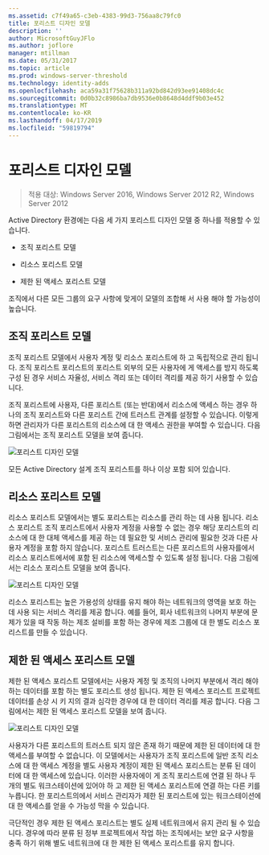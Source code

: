 ```yaml
---
ms.assetid: c7f49a65-c3eb-4383-99d3-756aa8c79fc0
title: 포리스트 디자인 모델
description: ''
author: MicrosoftGuyJFlo
ms.author: joflore
manager: mtillman
ms.date: 05/31/2017
ms.topic: article
ms.prod: windows-server-threshold
ms.technology: identity-adds
ms.openlocfilehash: aca59a31f75628b311a92bd842d93ee91408dc4c
ms.sourcegitcommit: 0d0b32c8986ba7db9536e0b8648d4ddf9b03e452
ms.translationtype: MT
ms.contentlocale: ko-KR
ms.lasthandoff: 04/17/2019
ms.locfileid: "59819794"
---
```

# <a name="forest-design-models"></a>포리스트 디자인 모델

>적용 대상: Windows Server 2016, Windows Server 2012 R2, Windows Server 2012

Active Directory 환경에는 다음 세 가지 포리스트 디자인 모델 중 하나를 적용할 수 있습니다.  
  
-   조직 포리스트 모델  
  
-   리소스 포리스트 모델  
  
-   제한 된 액세스 포리스트 모델  
  
조직에서 다른 모든 그룹의 요구 사항에 맞게이 모델의 조합해 서 사용 해야 할 가능성이 높습니다.  
  
## <a name="organizational-forest-model"></a>조직 포리스트 모델  
조직 포리스트 모델에서 사용자 계정 및 리소스 포리스트에 하 고 독립적으로 관리 됩니다. 조직 포리스트 포리스트의 포리스트 외부의 모든 사용자에 게 액세스를 방지 하도록 구성 된 경우 서비스 자율성, 서비스 격리 또는 데이터 격리를 제공 하기 사용할 수 있습니다.  
  
조직 포리스트에 사용자, 다른 포리스트 (또는 반대)에서 리소스에 액세스 하는 경우 하나의 조직 포리스트와 다른 포리스트 간에 트러스트 관계를 설정할 수 있습니다. 이렇게 하면 관리자가 다른 포리스트의 리소스에 대 한 액세스 권한을 부여할 수 있습니다. 다음 그림에서는 조직 포리스트 모델을 보여 줍니다.  
  
![포리스트 디자인 모델](media/Forest-Design-Models/b1ddb47e-78a5-49c7-bb21-d7421b7b84b8.gif)  
  
모든 Active Directory 설계 조직 포리스트를 하나 이상 포함 되어 있습니다.  
  
## <a name="resource-forest-model"></a>리소스 포리스트 모델  
리소스 포리스트 모델에서는 별도 포리스트는 리소스를 관리 하는 데 사용 됩니다. 리소스 포리스트 조직 포리스트에서 사용자 계정을 사용할 수 없는 경우 해당 포리스트의 리소스에 대 한 대체 액세스를 제공 하는 데 필요한 및 서비스 관리에 필요한 것과 다른 사용자 계정을 포함 하지 않습니다. 포리스트 트러스트는 다른 포리스트의 사용자를에서 리소스 포리스트에서에 포함 된 리소스에 액세스할 수 있도록 설정 됩니다. 다음 그림에서는 리소스 포리스트 모델을 보여 줍니다.  
  
![포리스트 디자인 모델](media/Forest-Design-Models/c0b348a6-958c-4fc5-9035-e2d2a54d5573.gif)  
  
리소스 포리스트는 높은 가용성의 상태를 유지 해야 하는 네트워크의 영역을 보호 하는 데 사용 되는 서비스 격리를 제공 합니다. 예를 들어, 회사 네트워크의 나머지 부분에 문제가 있을 때 작동 하는 제조 설비를 포함 하는 경우에 제조 그룹에 대 한 별도 리소스 포리스트를 만들 수 있습니다.  
  
## <a name="restricted-access-forest-model"></a>제한 된 액세스 포리스트 모델  
제한 된 액세스 포리스트 모델에서는 사용자 계정 및 조직의 나머지 부분에서 격리 해야 하는 데이터를 포함 하는 별도 포리스트 생성 됩니다. 제한 된 액세스 포리스트 프로젝트 데이터를 손상 시 키 지의 결과 심각한 경우에 대 한 데이터 격리를 제공 합니다. 다음 그림에서는 제한 된 액세스 포리스트 모델을 보여 줍니다.  
  
![포리스트 디자인 모델](media/Forest-Design-Models/e49cfc8c-a58a-4386-93bd-d4a6ee00f89c.gif)  
  
사용자가 다른 포리스트의 트러스트 되지 않은 존재 하기 때문에 제한 된 데이터에 대 한 액세스를 부여할 수 없습니다. 이 모델에서는 사용자가 조직 포리스트에 일반 조직 리소스에 대 한 액세스 계정을 별도 사용자 계정이 제한 된 액세스 포리스트는 분류 된 데이터에 대 한 액세스에 있습니다. 이러한 사용자에이 게 조직 포리스트에 연결 된 하나 두 개의 별도 워크스테이션에 있어야 하 고 제한 된 액세스 포리스트에 연결 하는 다른 키를 누릅니다. 한 포리스트의에서 서비스 관리자가 제한 된 포리스트에 있는 워크스테이션에 대 한 액세스를 얻을 수 가능성 막을 수 있습니다.  
  
극단적인 경우 제한 된 액세스 포리스트는 별도 실제 네트워크에서 유지 관리 될 수 있습니다. 경우에 따라 분류 된 정부 프로젝트에서 작업 하는 조직에서는 보안 요구 사항을 충족 하기 위해 별도 네트워크에 대 한 제한 된 액세스 포리스트를 유지 합니다.  
  


